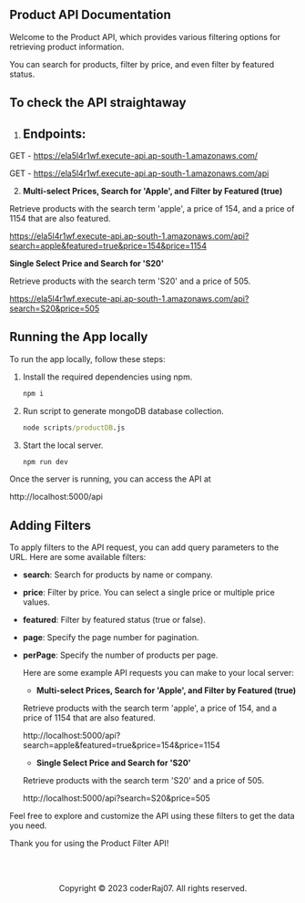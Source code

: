 ## Product API Documentation

Welcome to the Product API, which provides various filtering options for retrieving product information.

You can search for products, filter by price, and even filter by featured status.

## To check the API straightaway

1. ## Endpoints:

  GET - https://ela5l4r1wf.execute-api.ap-south-1.amazonaws.com/

  GET - https://ela5l4r1wf.execute-api.ap-south-1.amazonaws.com/api

2. **Multi-select Prices, Search for 'Apple', and Filter by Featured (true)**

  Retrieve products with the search term 'apple', a price of 154, and a price of 1154 that are also featured.
  
   https://ela5l4r1wf.execute-api.ap-south-1.amazonaws.com/api?search=apple&featured=true&price=154&price=1154
  
   **Single Select Price and Search for 'S20'**
  
  Retrieve products with the search term 'S20' and a price of 505.
  
   https://ela5l4r1wf.execute-api.ap-south-1.amazonaws.com/api?search=S20&price=505


## Running the App locally

To run the app locally, follow these steps:

1. Install the required dependencies using npm.
   
   ```cmd
   npm i

2. Run script to generate mongoDB database collection.
   
   ```cmd
   node scripts/productDB.js

3. Start the local server.
   
   ```cmd
   npm run dev

Once the server is running, you can access the API at 

http://localhost:5000/api

## Adding Filters
To apply filters to the API request, you can add query parameters to the URL. Here are some available filters:

- **search**: Search for products by name or company.
- **price**: Filter by price. You can select a single price or multiple price values.
- **featured**: Filter by featured status (true or false).
- **page**: Specify the page number for pagination.
- **perPage**: Specify the number of products per page.

  Here are some example API requests you can make to your local server:

  - **Multi-select Prices, Search for 'Apple', and Filter by Featured (true)**

  Retrieve products with the search term 'apple', a price of 154, and a price of 1154 that are also featured.
  
   http://localhost:5000/api?search=apple&featured=true&price=154&price=1154
  
  - **Single Select Price and Search for 'S20'**
  
  Retrieve products with the search term 'S20' and a price of 505.
  
   http://localhost:5000/api?search=S20&price=505

Feel free to explore and customize the API using these filters to get the data you need.

Thank you for using the Product Filter API!

<br/><br/>

<p align="center">Copyright &copy; 2023 coderRaj07. All rights reserved.</p>




